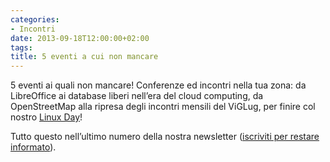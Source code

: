 ```yaml
---
categories:
- Incontri
date: 2013-09-18T12:00:00+02:00
tags:
title: 5 eventi a cui non mancare
---
```

5 eventi ai quali non mancare! Conferenze ed incontri nella tua zona: da LibreOffice ai database liberi nell’era del cloud computing, da OpenStreetMap alla ripresa degli incontri mensili del ViGLug, per finire col nostro [Linux Day](http://www.eventbrite.it/event/6816228523?ref=ebtn)!

Tutto questo nell’ultimo numero della nostra newsletter ([iscriviti per restare informato](http://viglug.org/newsletter)).
